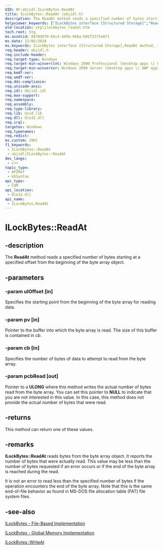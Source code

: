 ```yaml
---
UID: NF:objidl.ILockBytes.ReadAt
title: ILockBytes::ReadAt (objidl.h)
description: The ReadAt method reads a specified number of bytes starting at a specified offset from the beginning of the byte array object.
helpviewer_keywords: ["ILockBytes interface [Structured Storage]","ReadAt method","ILockBytes.ReadAt","ILockBytes::ReadAt","ReadAt","ReadAt method [Structured Storage]","ReadAt method [Structured Storage]","ILockBytes interface","_stg_ilockbytes_readat","objidl/ILockBytes::ReadAt","stg.ilockbytes_readat"]
old-location: stg\ilockbytes_readat.htm
tech.root: Stg
ms.assetid: 0478d6f0-65c4-445b-946a-692f2373e8f1
ms.date: 12/05/2018
ms.keywords: ILockBytes interface [Structured Storage],ReadAt method, ILockBytes.ReadAt, ILockBytes::ReadAt, ReadAt, ReadAt method [Structured Storage], ReadAt method [Structured Storage],ILockBytes interface, _stg_ilockbytes_readat, objidl/ILockBytes::ReadAt, stg.ilockbytes_readat
req.header: objidl.h
req.include-header: 
req.target-type: Windows
req.target-min-winverclnt: Windows 2000 Professional [desktop apps \| UWP apps]
req.target-min-winversvr: Windows 2000 Server [desktop apps \| UWP apps]
req.kmdf-ver: 
req.umdf-ver: 
req.ddi-compliance: 
req.unicode-ansi: 
req.idl: Objidl.idl
req.max-support: 
req.namespace: 
req.assembly: 
req.type-library: 
req.lib: Uuid.lib
req.dll: Ole32.dll
req.irql: 
targetos: Windows
req.typenames: 
req.redist: 
ms.custom: 19H1
f1_keywords:
 - ILockBytes::ReadAt
 - objidl/ILockBytes::ReadAt
dev_langs:
 - c++
topic_type:
 - APIRef
 - kbSyntax
api_type:
 - COM
api_location:
 - Ole32.dll
api_name:
 - ILockBytes.ReadAt
---
```


# ILockBytes::ReadAt


## -description

The <b>ReadAt</b> method reads a specified number of bytes starting at a specified offset from the beginning of the byte array object.

## -parameters

### -param ulOffset [in]

Specifies the starting point from the beginning of the byte array for reading data.

### -param pv [in]

Pointer to the buffer into which the byte array is read.  The size of this buffer is contained in <i>cb</i>.

### -param cb [in]

Specifies the number of bytes of data to attempt to read from the byte array.

### -param pcbRead [out]

Pointer to a <b>ULONG</b> where this method writes the actual number of bytes read from the byte array. You can set this pointer to <b>NULL</b> to indicate that you are not interested in this value. In this case, this method does not provide the actual number of bytes that were read.

## -returns

This method can return one of these values.

## -remarks

<b>ILockBytes::ReadAt</b> reads bytes from the byte array object. It reports the number of bytes that were actually read. This value may be less than the number of bytes requested if an error occurs or if the end of the byte array is reached during the read.

It is not an error to read less than the specified number of bytes if the operation encounters the end of the byte array. Note that this is the same end-of-file behavior as found in MS-DOS file allocation table (FAT) file system files.

## -see-also

<a href="/windows/desktop/Stg/ilockbytes-file-based-implementation">ILockBytes - File-Based Implementation</a>



<a href="/windows/desktop/Stg/ilockbytes-global-memory-implementation">ILockBytes - Global Memory Implementation</a>



<a href="/windows/desktop/api/objidl/nf-objidl-ilockbytes-writeat">ILockBytes::WriteAt</a>